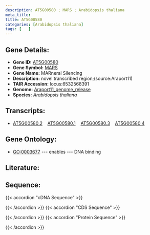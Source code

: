 ```yaml
---
description: AT5G00580 ; MARS ; Arabidopsis thaliana
meta_title:
title: AT5G00580
categories: [Arabidopsis thaliana]
tags: [   ]
---
```


## Gene Details:
- **Gene ID:** [AT5G00580](https://www.arabidopsis.org/locus?name=AT5G00580)
- **Gene Symbol:** <u>MARS</u>
- **Gene Name:** MARneral Silencing
- **Description:**   novel transcribed region;(source:Araport11)
- **TAIR Accession:** locus:6532568391
- **Genome:** [Araport11_genome_release](https://www.arabidopsis.org/download/list?dir=Genes%2FAraport11_genome_release)
- **Species:** *Arabidopsis thaliana*

## Transcripts:
   -  [AT5G00580.2](https://www.arabidopsis.org/gene?name=AT5G00580.2)&nbsp;&nbsp;&nbsp;&nbsp;[AT5G00580.1](https://www.arabidopsis.org/gene?name=AT5G00580.1)&nbsp;&nbsp;&nbsp;&nbsp;[AT5G00580.3](https://www.arabidopsis.org/gene?name=AT5G00580.3)&nbsp;&nbsp;&nbsp;&nbsp;[AT5G00580.4](https://www.arabidopsis.org/gene?name=AT5G00580.4)
## Gene Ontology:
   - [GO:0003677](https://amigo.geneontology.org/amigo/term/GO:0003677)&nbsp;---&nbsp;enables&nbsp;---&nbsp;DNA binding
## Literature:
## Sequence:
{{< accordion "cDNA Sequence" >}}

{{< /accordion >}}
{{< accordion "CDS Sequence" >}}

{{< /accordion >}}
{{< accordion "Protein Sequence" >}}

{{< /accordion >}}

